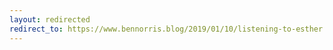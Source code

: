 ```yaml
---
layout: redirected
redirect_to: https://www.bennorris.blog/2019/01/10/listening-to-esther.html
---
```

